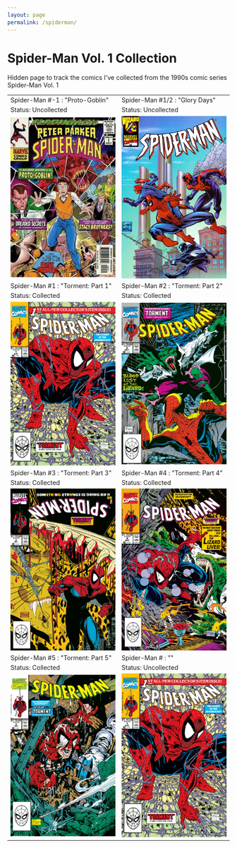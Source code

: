 ```yaml
---
layout: page
permalink: /spiderman/
---
```

# Spider-Man Vol. 1 Collection
Hidden page to track the comics I've collected from the 1990s comic series Spider-Man Vol. 1

|  |  |
|-------|--------|
| Spider-Man #-1 : "Proto-Goblin" | Spider-Man #1/2 : "Glory Days" | 
| Status: Uncollected | Status: Uncollected | 
| ![Spider-Man #-1 : "Proto-Goblin" Cover Art](./assets/img/spiderman/Spider-Man_Vol_1_-1.webp) | ![Spider-Man #1/2 : "Glory Days" Cover Art](./assets/img/spiderman/Spider-Man_Vol_1_half.webp) |
| Spider-Man #1 : "Torment: Part 1" | Spider-Man #2 : "Torment: Part 2" |
| Status: Collected | Status: Collected |
| ![Spider-Man #1 : "Torment: Part 1" Cover Art](/assets/img/spiderman/Spider-Man_Vol_1_1.webp) | ![Spider-Man #2 : "Torment: Part 2" Cover Art](/assets/img/spiderman/Spider-Man_Vol_1_2.webp) |
| Spider-Man #3 : "Torment: Part 3" | Spider-Man #4 : "Torment: Part 4" |
| Status: Collected | Status: Collected | 
| ![Spider-Man #3 : "Torment: Part 3" Cover Art](/assets/img/spiderman/Spider-Man_Vol_1_3.webp) | ![Spider-Man #4 : "Torment: Part 4" Cover Art](/assets/img/spiderman/Spider-Man_Vol_1_4.webp) | 
| Spider-Man #5 : "Torment: Part 5" | Spider-Man # : "" |
| Status: Collected | Status: Uncollected | 
| ![Spider-Man #5 : "Torment: Part 5" Cover Art](/assets/img/spiderman/Spider-Man_Vol_1_5.webp) | ![ Cover Art](/assets/img/spiderman/Spider-Man_Vol_1_1.webp) | 
